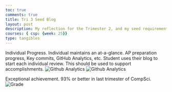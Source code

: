 ```yaml
---
toc: true
comments: true
title: Tri 3 Seed Blog
layout: post
description: My reflection for the Trimester 2, and my seed requirement for trimester 3
courses: { csp: {week: 25}}
type: tangibles
---
```


Individual Progress.  Individual maintains an at-a-glance.  AP preparation progress, Key commits, GitHub Analytics, etc.  Student uses their blog to start each individual review.  This should be used to support accomplishments.
![Github Analytics](../../../images/Screenshot_2024-03-09_221201.png)
![Github Analytics](../../../images/Screenshot_2024-03-09_223531.png)

Exceptional achievement.  93% or better in last trimester of CompSci.
![Grade](../../../images/Screenshot_2024-03-09_223845.png)

